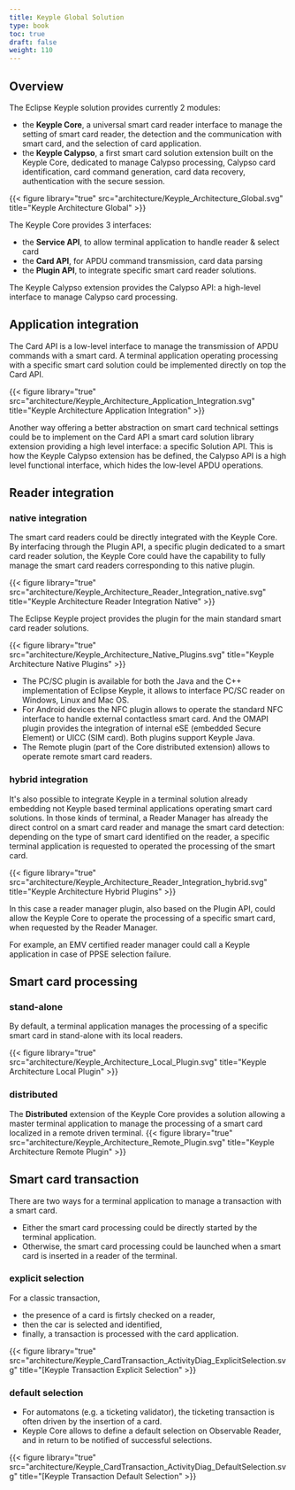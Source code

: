 ```yaml
---
title: Keyple Global Solution
type: book
toc: true
draft: false
weight: 110
---
```


## Overview

The Eclipse Keyple solution provides currently 2 modules:
 - the **Keyple Core**, a universal smart card reader interface to manage the setting of smart card reader, the detection and the communication with smart card, and the selection of card application.
 - the **Keyple Calypso**, a first smart card solution extension built on the Keyple Core, dedicated to manage Calypso processing, Calypso card identification, card command generation, card data recovery, authentication with the secure session.

{{< figure library="true" src="architecture/Keyple_Architecture_Global.svg" title="Keyple Architecture Global" >}}

The Keyple Core provides 3 interfaces:
 - the **Service API**, to allow terminal application to handle reader & select card
 - the **Card API**, for APDU command transmission, card data parsing
 - the **Plugin API**, to integrate specific smart card reader solutions.

The Keyple Calypso extension provides the Calypso API: a high-level interface to manage Calypso card processing.

## Application integration

The Card API is a low-level interface to manage the transmission of APDU commands with a smart card.
A terminal application operating processing with a specific smart card solution could be implemented directly on top the Card API.

{{< figure library="true" src="architecture/Keyple_Architecture_Application_Integration.svg" title="Keyple Architecture Application Integration" >}}

Another way offering a better abstraction on smart card technical settings could be to implement on the Card API a smart card solution library extension providing a high level interface: a specific Solution API.
This is how the Keyple Calypso extension has be defined, the Calypso API is a high level functional interface, which hides the low-level APDU operations.

## Reader integration

### native integration

The smart card readers could be directly integrated with the Keyple Core. By interfacing through the Plugin API, a specific plugin dedicated to a smart card reader solution, the Keyple Core could have the capability to fully manage the smart card readers corresponding to this native plugin.

{{< figure library="true" src="architecture/Keyple_Architecture_Reader_Integration_native.svg" title="Keyple Architecture Reader Integration Native" >}}

The Eclipse Keyple project provides the plugin for the main standard smart card reader solutions.

{{< figure library="true" src="architecture/Keyple_Architecture_Native_Plugins.svg" title="Keyple Architecture Native Plugins" >}}

 - The PC/SC plugin is available for both the Java and the C++ implementation of Eclipse Keyple, it allows to interface PC/SC reader on Windows, Linux and Mac OS.
 - For Android devices the NFC plugin allows to operate the standard NFC interface to handle external contactless smart card. And the OMAPI plugin provides the integration of internal eSE (embedded Secure Element) or UICC (SIM card). Both plugins support Keyple Java.
 - The Remote plugin (part of the Core distributed extension) allows to operate remote smart card readers.

### hybrid integration

It's also possible to integrate Keyple in a terminal solution already embedding not Keyple based terminal applications operating smart card solutions. In those kinds of terminal, a Reader Manager has already the direct control on a smart card reader and manage the smart card detection: depending on the type of smart card identified on the reader, a specific terminal application is requested to operated the processing of the smart card.

{{< figure library="true" src="architecture/Keyple_Architecture_Reader_Integration_hybrid.svg" title="Keyple Architecture Hybrid Plugins" >}}

In this case a reader manager plugin, also based on the Plugin API, could allow the Keyple Core to operate the processing of a specific smart card, when requested by the Reader Manager.

For example, an EMV certified reader manager could call a Keyple application in case of PPSE selection failure.

## Smart card processing
### stand-alone
By default, a terminal application manages the processing of a specific smart card in stand-alone with its local readers.

{{< figure library="true" src="architecture/Keyple_Architecture_Local_Plugin.svg" title="Keyple Architecture Local Plugin" >}}

### distributed
The **Distributed** extension of the Keyple Core provides a solution allowing a master terminal application to manage the processing of a smart card localized in a remote driven terminal.
{{< figure library="true" src="architecture/Keyple_Architecture_Remote_Plugin.svg" title="Keyple Architecture Remote Plugin" >}}

## Smart card transaction
There are two ways for a terminal application to manage a transaction with a smart card.
 - Either the smart card processing could be directly started by the terminal application.
 - Otherwise, the smart card processing could be launched when a smart card is inserted in a reader of the terminal.
 
### explicit selection
For a classic transaction,
 - the presence of a card is firtsly checked on a reader,
 - then the car is selected and identified,
 - finally, a transaction is processed with the card application.

{{< figure library="true" src="architecture/Keyple_CardTransaction_ActivityDiag_ExplicitSelection.svg" title="[Keyple Transaction Explicit Selection" >}}
 
### default selection
 - For automatons (e.g. a ticketing validator), the ticketing transaction is often driven by the insertion of a card.
 - Keyple Core allows to define a default selection on Observable Reader, and in return to be notified of successful selections.

{{< figure library="true" src="architecture/Keyple_CardTransaction_ActivityDiag_DefaultSelection.svg" title="[Keyple Transaction Default Selection" >}}
